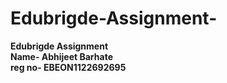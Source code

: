 # Edubrigde-Assignment-
<strong>Edubrigde Assignment</Strong><br> 
<strong>Name- Abhijeet Barhate</strong><br>
<strong>reg no- EBEON1122692695</strong>
